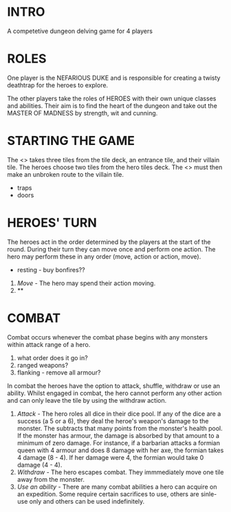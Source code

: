 # INTRO

A competetive dungeon delving game for 4 players

# ROLES

One player is the NEFARIOUS DUKE and is responsible for creating a twisty
deathtrap for the heroes to explore.

The other players take the roles of HEROES with their own unique classes
and abilities. Their aim is to find the heart of the dungeon and take out
the MASTER OF MADNESS by strength, wit and cunning.

# STARTING THE GAME

The <<GM>> takes three tiles from the tile deck, an entrance tile, and their villain tile. The heroes choose two tiles from the hero tiles deck. The <<GM>> must then make an unbroken route to the villain tile.

* traps
* doors

# HEROES' TURN

The heroes act in the order determined by the players at the start of the round. During their turn they can move once and perform one action. The hero may perform these in any order (move, action or action, move).

* resting - buy bonfires??

1. *Move* - The hero may spend their action moving.
1. **

# COMBAT

Combat occurs whenever the combat phase begins with any monsters within attack range of a hero.

1. what order does it go in?
1. ranged weapons?
1. flanking - remove all armour?

In combat the heroes have the option to attack, shuffle, withdraw or use an ability. Whilst engaged in combat, the hero cannot perform any other action and can only leave the tile by using the withdraw action.

1. *Attack* - The hero roles all dice in their dice pool. If any of the dice are a success (a 5 or a 6), they deal the heroe's weapon's damage to the monster. The <DM> subtracts that many points from the monster's health pool. If the monster has armour, the damage is absorbed by that amount to a minimum of zero damage. For instance, if a barbarian attacks a formian queen with 4 armour and does 8 damage with her axe, the formian takes 4 damage (8 - 4). If her damage were 4, the formian would take 0 damage (4 - 4).
1. *Withdraw* - The hero escapes combat. They immmediately move one tile away from the monster.
1. *Use an ability* - There are many combat abilities a hero can acquire on an expedition. Some require certain sacrifices to use, others are sinle-use only and others can be used indefinitely. 